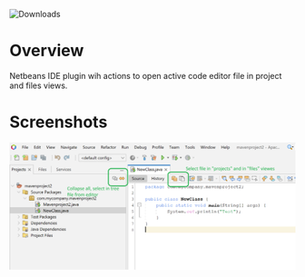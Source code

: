 ![Downloads](https://img.shields.io/endpoint?url=https://openbeans.org/plugin-counter/api/117)

# Overview
Netbeans IDE plugin wih actions to open active code editor file in project and files views.

# Screenshots
![NetBeans Quick Action Icons](images/netbeans-sync-tree-with-editor.png)
